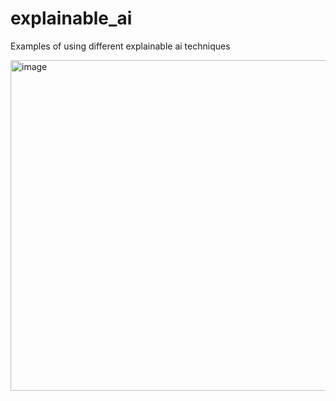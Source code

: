# explainable_ai
Examples of using different explainable ai techniques

<img width="529" alt="image" src="https://user-images.githubusercontent.com/28613989/201048996-d3b5942b-391c-4ed3-bf5e-511ad59cf3ea.png">
